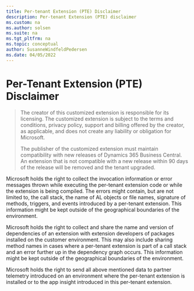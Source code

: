 ```yaml
---
title: Per-tenant Extension (PTE) Disclaimer
description: Per-tenant Extension (PTE) disclaimer
ms.custom: na
ms.author: solsen
ms.suite: na
ms.tgt_pltfrm: na
ms.topic: conceptual
author: SusanneWindfeldPedersen
ms.date: 04/05/2022
---
```


# Per-Tenant Extension (PTE) Disclaimer

> The creator of this customized extension is responsible for its licensing. The customized extension is subject to the terms and conditions, privacy policy, support and billing offered by the creator, as applicable, and does not create any liability or obligation for Microsoft. <br>
>
> The publisher of the customized extension must maintain compatibility with new releases of Dynamics 365 Business Central. An extension that is not compatible with a new release within 90 days of the release will be removed and the tenant upgraded.

Microsoft holds the right to collect the invocation information or error messages thrown while executing the per-tenant extension code or while the extension is being compiled. The errors might contain, but are not limited to, the call stack, the name of AL objects or file names, signature of methods, triggers, and events introduced by a per-tenant extension. This information might be kept outside of the geographical boundaries of the environment.

Microsoft holds the right to collect and share the name and version of dependencies of an extension with extension developers of packages installed on the customer environment. This may also include sharing method names in cases where a per-tenant extension is part of a call stack and an error further up in the dependency graph occurs. This information might be kept outside of the geographical boundaries of the environment.

Microsoft holds the right to send all above mentioned data to partner telemetry introduced on an environment where the per-tenant extension is installed or to the app insight introduced in this per-tenant extension.